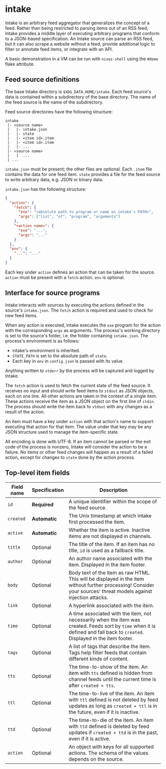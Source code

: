 # intake

Intake is an arbitrary feed aggregator that generalizes the concept of a feed. Rather than being restricted to parsing items out of an RSS feed, Intake provides a middle layer of executing arbitrary programs that conform to a JSON-based specification. An Intake source can parse an RSS feed, but it can also scrape a website without a feed, provide additional logic to filter or annotate feed items, or integrate with an API.

A basic demonstration in a VM can be run with `nixos-shell` using the `#demo` flake attribute.

## Feed source definitions

The base Intake directory is `$XDG_DATA_HOME/intake`. Each feed source's data is contained within a subdirectory of the base directory. The name of the feed source is the name of the subdirectory.

Feed source directories have the following structure:

```
intake
 |- <source name>
 |   |- intake.json
 |   |- state
 |   |- <item id>.item
 |   |- <item id>.item
 |   |- ...
 |- <source name>
 |   |  ...
 | ...
```

`intake.json` must be present; the other files are optional. Each `.item` file contains the data for one feed item. `state` provides a file for the feed source to write arbitrary data, e.g. JSON or binary data.

`intake.json` has the following structure:

```json
{
  "action": {
    "fetch": {
      "exe": "<absolute path to program or name on intake's PATH>",
      "args": ["list", "of", "program", "arguments"]
    },
    "<action name>": {
      "exe": "...",
      "args": "..."
    }
  },
  "env": {
    "...": "..."
  }
}
```

Each key under `action` defines an action that can be taken for the source. `action` must be present with a `fetch` action. `env` is optional.

## Interface for source programs

Intake interacts with sources by executing the actions defined in the source's `intake.json`. The `fetch` action is required and used to check for new feed items.

When any action is executed, intake executes the `exe` program for the action with the corresponding `args` as arguments. The process's working directory is set to the source's folder, i.e. the folder containing `intake.json`. The process's environment is as follows:

* intake's environment is inherited.
* `STATE_PATH` is set to the absolute path of `state`.
* Each key in `env` in `config.json` is passed with its value.

Anything written to `stderr` by the process will be captured and logged by Intake.

The `fetch` action is used to fetch the current state of the feed source. It receives no input and should write feed items to `stdout` as JSON objects, each on one line. All other actions are taken in the context of a single item. These actions receive the item as a JSON object on the first line of `stdin`. The process should write the item back to `stdout` with any changes as a result of the action.

An item must have a key under `action` with that action's name to support executing that action for that item. The value under that key may be any JSON structure used to manage the item-specific state.

All encoding is done with UTF-8. If an item cannot be parsed or the exit code of the process is nonzero, Intake will consider the action to be a failure. No items or other feed changes will happen as a result of a failed action, except for changes to `state` done by the action process.

## Top-level item fields

| Field name | Specification | Description |
| ---------- | ------------- | ----------- |
| `id`       | **Required**  | A unique identifier within the scope of the feed source. |
| `created`  | **Automatic** | The Unix timestamp at which intake first processed the item. |
| `active`   | **Automatic** | Whether the item is active. Inactive items are not displayed in channels. |
| `title`    | Optional      | The title of the item. If an item has no title, `id` is used as a fallback title.
| `author`   | Optional      | An author name associated with the item. Displayed in the item footer.
| `body`     | Optional      | Body text of the item as raw HTML. This will be displayed in the item without further processing! Consider your sources' threat models against injection attacks.
| `link`     | Optional      | A hyperlink associated with the item.
| `time`     | Optional      | A time associated with the item, not necessarily when the item was created. Feeds sort by `time` when it is defined and fall back to `created`. Displayed in the item footer.
| `tags`     | Optional      | A list of tags that describe the item. Tags help filter feeds that contain different kinds of content.
| `tts`      | Optional      | The time-to-show of the item. An item with `tts` defined is hidden from channel feeds until the current time is after `created + tts`.
| `ttl`      | Optional      | The time-to-live of the item. An item with `ttl` defined is not deleted by feed updates as long as `created + ttl` is in the future, even if it is inactive.
| `ttd`      | Optional      | The time-to-die of the item. An item with `ttd` defined is deleted by feed updates if `created + ttd` is in the past, even if it is active.
| `action`   | Optional      | An object with keys for all supported actions. The schema of the values depends on the source.
